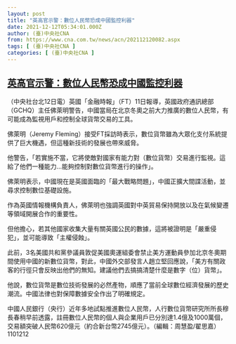 ```yaml
---
layout: post
title: "英高官示警：數位人民幣恐成中國監控利器"
date: 2021-12-12T05:34:01.000Z
author: (臺)中央社CNA
from: https://www.cna.com.tw/news/acn/202112120082.aspx
tags: [ (臺)中央社CNA ]
categories: [ (臺)中央社CNA ]
---
```

<!--1639287241000-->
[英高官示警：數位人民幣恐成中國監控利器](https://www.cna.com.tw/news/acn/202112120082.aspx)
------

<div>
<div></div><div><p>（中央社台北12日電）英國「金融時報」（FT）11日報導，英國政府通訊總部（GCHQ）主任佛萊明警告，中國當局在北京冬奧之前大力推廣的數位人民幣，有可能成為監視用戶和控制全球貨幣交易的工具。</p><p>佛萊明（Jeremy Fleming）接受FT採訪時表示，數位貨幣雖為大眾化支付系統提供了巨大機遇，但這種新技術的發展也帶來威脅。</p><p>他警告，「若實施不當，它將使敵對國家有能力對（數位貨幣）交易進行監視。這給了他們一種能力…能夠控制對數位貨幣進行的操作」。</p><p>佛萊明表示，中國現在是英國面臨的「最大戰略問題」，中國正擴大間諜活動，並尋求控制數位基礎設施。</p><p>作為英國情報機構負責人，佛萊明也強調英國對中英貿易保持開放以及在氣候變遷等領域開展合作的重要性。</p><p>但他擔心，若其他國家收集大量有關英國公民的數據，這將被證明是「嚴重侵犯」，並可能導致「主權侵蝕」。</p><p>此前，3名美國共和黨參議員敦促美國奧運組委會禁止美方運動員參加北京冬奧期間使用中國的新數位貨幣，對此，中國外交部發言人趙立堅回應說，「美方有關政客的行徑只會反映出他們的無知。建議他們去搞搞清楚什麼是數字（位）貨幣」。</p><p>他說，數位貨幣是數位技術發展的必然產物，順應了當前全球數位經濟發展的歷史潮流。中國法律也對保障數據安全作出了明確規定。</p><p>中國人民銀行（央行）近年多地試點推進數位人民幣，人行數位貨幣研究所所長穆長春稍早前透露，註冊數位人民幣的個人與企業用戶已分別達1.4億及1000萬個，交易額突破人民幣620億元（約合新台幣2745億元）。（編輯：周慧盈/翟思嘉）1101212</p></div>
</div>
